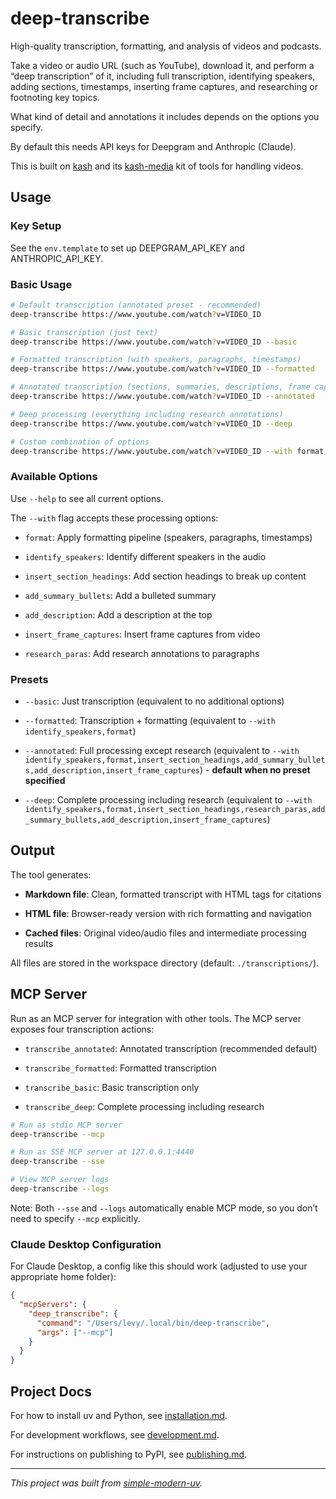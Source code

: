 # deep-transcribe

High-quality transcription, formatting, and analysis of videos and podcasts.

Take a video or audio URL (such as YouTube), download it, and perform a “deep
transcription” of it, including full transcription, identifying speakers, adding
sections, timestamps, inserting frame captures, and researching or footnoting key
topics.

What kind of detail and annotations it includes depends on the options you specify.

By default this needs API keys for Deepgram and Anthropic (Claude).

This is built on [kash](https://www.github.com/jlevy/kash) and its
[kash-media](https://www.github.com/jlevy/kash-media) kit of tools for handling videos.

## Usage

### Key Setup

See the `env.template` to set up DEEPGRAM_API_KEY and ANTHROPIC_API_KEY.

### Basic Usage

```bash
# Default transcription (annotated preset - recommended)
deep-transcribe https://www.youtube.com/watch?v=VIDEO_ID

# Basic transcription (just text)
deep-transcribe https://www.youtube.com/watch?v=VIDEO_ID --basic

# Formatted transcription (with speakers, paragraphs, timestamps)
deep-transcribe https://www.youtube.com/watch?v=VIDEO_ID --formatted

# Annotated transcription (sections, summaries, descriptions, frame captures)
deep-transcribe https://www.youtube.com/watch?v=VIDEO_ID --annotated

# Deep processing (everything including research annotations)
deep-transcribe https://www.youtube.com/watch?v=VIDEO_ID --deep

# Custom combination of options
deep-transcribe https://www.youtube.com/watch?v=VIDEO_ID --with format,insert_section_headings,research_paras
```

### Available Options

Use `--help` to see all current options.

The `--with` flag accepts these processing options:

- `format`: Apply formatting pipeline (speakers, paragraphs, timestamps)

- `identify_speakers`: Identify different speakers in the audio

- `insert_section_headings`: Add section headings to break up content

- `add_summary_bullets`: Add a bulleted summary

- `add_description`: Add a description at the top

- `insert_frame_captures`: Insert frame captures from video

- `research_paras`: Add research annotations to paragraphs

### Presets

- `--basic`: Just transcription (equivalent to no additional options)

- `--formatted`: Transcription + formatting (equivalent to `--with
  identify_speakers,format`)

- `--annotated`: Full processing except research (equivalent to `--with
  identify_speakers,format,insert_section_headings,add_summary_bullets,add_description,insert_frame_captures`)
  \- **default when no preset specified**

- `--deep`: Complete processing including research (equivalent to `--with
  identify_speakers,format,insert_section_headings,research_paras,add_summary_bullets,add_description,insert_frame_captures`)

## Output

The tool generates:
- **Markdown file**: Clean, formatted transcript with HTML tags for citations

- **HTML file**: Browser-ready version with rich formatting and navigation

- **Cached files**: Original video/audio files and intermediate processing results

All files are stored in the workspace directory (default: `./transcriptions/`).

## MCP Server

Run as an MCP server for integration with other tools.
The MCP server exposes four transcription actions:

- `transcribe_annotated`: Annotated transcription (recommended default)

- `transcribe_formatted`: Formatted transcription

- `transcribe_basic`: Basic transcription only

- `transcribe_deep`: Complete processing including research

```bash
# Run as stdio MCP server
deep-transcribe --mcp

# Run as SSE MCP server at 127.0.0.1:4440
deep-transcribe --sse

# View MCP server logs
deep-transcribe --logs
```

Note: Both `--sse` and `--logs` automatically enable MCP mode, so you don’t need to
specify `--mcp` explicitly.

### Claude Desktop Configuration

For Claude Desktop, a config like this should work (adjusted to use your appropriate
home folder):

```json
{
  "mcpServers": {
    "deep_transcribe": {
      "command": "/Users/levy/.local/bin/deep-transcribe",
      "args": ["--mcp"]
    }
  }
}
```

## Project Docs

For how to install uv and Python, see [installation.md](installation.md).

For development workflows, see [development.md](development.md).

For instructions on publishing to PyPI, see [publishing.md](publishing.md).

* * *

*This project was built from
[simple-modern-uv](https://github.com/jlevy/simple-modern-uv).*
